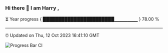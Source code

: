 ### Hi there 👋 I am Harry , 

⏳ Year progress { ███████████████████████▁▁▁▁▁▁▁ } 78.00 %

---

⏰ Updated on Thu, 12 Oct 2023 16:41:10 GMT

![Progress Bar CI](https://github.com/duykhang68/duykhang68/workflows/Progress%20Bar%20CI/badge.svg)
